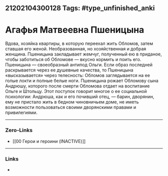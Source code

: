21202104300128
Tags: #type_unfinished_anki
---
# Агафья Матвеевна Пшеницына

Вдова, хозяйка квартиры, в которую переехал жить Обломов, затем ставшая его женой. Необразованная, но хозяйственная и добрая женщина. Пшеницына закладывает жемчуг, полученный ею в приданое, чтобы заботиться об Обломове — вкусно кормить и поить его. Пшеницына — своеобразный антипод Ольги. Если образ последней раскрывается через ее душевные качества, то Пшеницына «высказывается» через телесность: Обломов заглядывается на ее голые локти и полные белые ноги. Пшеницына рожает Обломову сына Андрюшу, которого после смерти Обломова отдает на воспитание Ольге и Штольцу. Этот поступок говорит многое о ее социальной психологии: Андрюша, как и его почивший отец, — барин, дворянин, ему не пристало жить в бедном чиновничьем доме, не иметь возможности пользоваться своими дворянскими правами и привилегиями.

---
### Zero-Links
- [[00 Герои и героини (INACTIVE)]]
---
### Links
-
